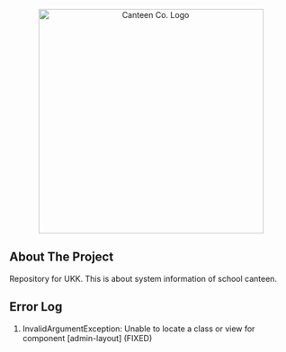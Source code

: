 <p align="center"><a href="https://laravel.com" target="_blank"><img src="https://user-images.githubusercontent.com/70558125/210673862-7935d305-546e-4b68-af54-a8b007ff4c87.svg") width="400" alt="Canteen Co. Logo"></a></p>

## About The Project

Repository for UKK. This is about system information of school canteen.

## Error Log

1. InvalidArgumentException: Unable to locate a class or view for component [admin-layout] (FIXED)

##
